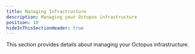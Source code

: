 ```yaml
---
title: Managing Infrastructure
description: Managing your Octopus infrastructure
position: 10
hideInThisSectionHeader: true
---
```

This section provides details about managing your Octopus infrastructure.
